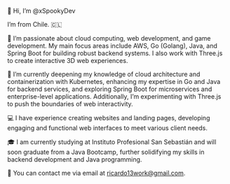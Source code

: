 👋 Hi, I’m @xSpookyDev

I’m from Chile. 🇨🇱

👀 I’m passionate about cloud computing, web development, and game development. My main focus areas include AWS, Go (Golang), Java, and Spring Boot for building robust backend systems. I also work with Three.js to create interactive 3D web experiences.

🌱 I’m currently deepening my knowledge of cloud architecture and containerization with Kubernetes, enhancing my expertise in Go and Java for backend services, and exploring Spring Boot for microservices and enterprise-level applications. Additionally, I’m experimenting with Three.js to push the boundaries of web interactivity.

💻 I have experience creating websites and landing pages, developing engaging and functional web interfaces to meet various client needs.

🎓 I am currently studying at Instituto Profesional San Sebastián and will soon graduate from a Java Bootcamp, further solidifying my skills in backend development and Java programming.

💬 You can contact me via email at ricardo13work@gmail.com.
